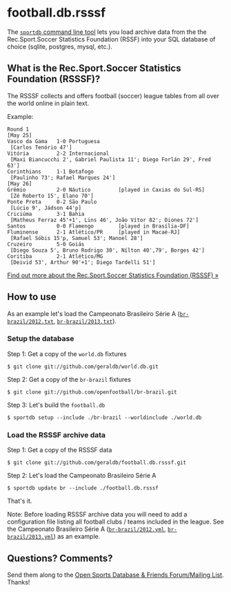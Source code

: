 # football.db.rsssf

The [`sportdb` command line tool](https://github.com/geraldb/sport.db.ruby) lets you
load archive data
from the the Rec.Sport.Soccer Statistics Foundation (RSSF)
into your SQL database of choice (sqlite, postgres, mysql, etc.).


## What is the Rec.Sport.Soccer Statistics Foundation (RSSSF)?

The RSSSF collects and offers football (soccer) league tables
from all over the world online in plain text.

Example:

~~~
Round 1
[May 25]
Vasco da Gama   1-0 Portuguesa
 [Carlos Tenório 47']
Vitória         2-2 Internacional
 [Maxi Biancucchi 2', Gabriel Paulista 11'; Diego Forlán 29', Fred 63']
Corinthians     1-1 Botafogo
 [Paulinho 73'; Rafael Marques 24']
[May 26]
Grêmio          2-0 Náutico         [played in Caxias do Sul-RS]
 [Zé Roberto 15', Elano 70']
Ponte Preta     0-2 São Paulo
 [Lúcio 9', Jádson 44'p]
Criciúma        3-1 Bahia
 [Matheus Ferraz 45'+1', Lins 46', João Vítor 82'; Diones 72']
Santos          0-0 Flamengo        [played in Brasília-DF]
Fluminense      2-1 Atlético/PR     [played in Macaé-RJ]
 [Rafael Sóbis 15'p, Samuel 53'; Manoel 28']
Cruzeiro        5-0 Goiás
 [Diego Souza 5', Bruno Rodrigo 30', Nílton 40',79', Borges 42']
Coritiba        2-1 Atlético/MG
 [Deivid 53', Arthur 90'+1'; Diego Tardelli 51']
~~~

[Find out more about the Rec.Sport.Soccer Statistics Foundation (RSSSF) »](http://www.rsssf.com)


## How to use

As an example let's load the Campeonato Brasileiro Série A
([`br-brazil/2012.txt`](https://github.com/geraldb/football.db.rsssf/blob/master/br-brazil/2012.txt),
[`br-brazil/2013.txt`](https://github.com/geraldb/football.db.rsssf/blob/master/br-brazil/2013.txt)).


### Setup the database

Step 1: Get a copy of the `world.db` fixtures

    $ git clone git://github.com/geraldb/world.db.git

Step 2: Get a copy of the `br-brazil` fixtures

    $ git clone git://github.com/openfootball/br-brazil.git

Step 3: Let's build the `football.db`

    $ sportdb setup --include ./br-brazil --worldinclude ./world.db


### Load the RSSSF archive data

Step 1: Get a copy of the RSSSF data

    $ git clone git://github.com/geraldb/football.db.rsssf.git

Step 2: Let's load the Campeonato Brasileiro Série A

    $ sportdb update br --include ./football.db.rsssf


That's it.


Note: Before loading RSSSF archive data you will need to add a configuration file
listing all football clubs / teams included in the league.
See the Campeonato Brasileiro Série A
([`br-brazil/2012.yml`](https://github.com/geraldb/football.db.rsssf/blob/master/br-brazil/2012.yml),
[`br-brazil/2013.yml`](https://github.com/geraldb/football.db.rsssf/blob/master/br-brazil/2013.yml))
as an example.


## Questions? Comments?

Send them along to the [Open Sports Database & Friends Forum/Mailing List](http://groups.google.com/group/opensport).
Thanks!

